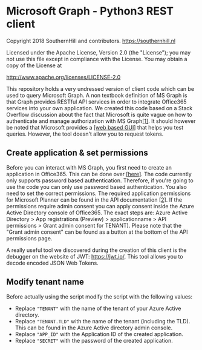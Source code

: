 # Microsoft Graph - Python3 REST client

Copyright 2018 SouthernHill and contributors. https://southernhill.nl

Licensed under the Apache License, Version 2.0 (the "License"); you may not use this file except in compliance with the License. You may obtain a copy of the License at

http://www.apache.org/licenses/LICENSE-2.0

This repository holds a very undressed version of client code which can be used to query Microsoft Graph.
A non textbook definition of MS Graph is that Graph provides RESTful API services in order to integrate Office365 services into your own application.
We created this code based on a Stack Overflow discussion about the fact that Microsoft is quite vague on how to authenticate and manage authorization with MS Graph[[1]](https://stackoverflow.com/questions/46259183/authentication-in-outlook-365-api).
It should however be noted that Microsoft provides a [[web based GUI]](https://developer.microsoft.com/en-us/graph/graph-explorer#) that helps you test queries. However, the tool doesn't allow you to request tokens.

## Create application & set permissions

Before you can interact with MS Graph, you first need to create an application in Office365. This can be done over [[here]](https://apps.dev.microsoft.com/).
The code currently only supports password based authentication. Therefore, if you're going to use the code you can only use password based authentication.
You also need to set the correct permissions. The required application permissions for Microsoft Planner can be found in the API documentation [[2]](https://developer.microsoft.com/en-us/graph/docs/api-reference/beta/api/plannerplan_list_tasks).
If the permissions require admin consent you can apply consent inside the Azure Active Directory console of Office365. The exact steps are: Azure Active Directory > App registrations (Preview) > applicationname > API permissions > Grant admin consent for TENANT).
Please note that the "Grant admin consent" can be found as a button at the bottom of the API permissions page.

A really useful tool we discovered during the creation of this client is the debugger on the website of JWT: https://jwt.io/. This tool allows you to decode encoded JSON Web Tokens.

## Modify tenant name

Before actually using the script modify the script with the following values:

* Replace `"TENANT"` with the name of the tenant of your Azure Active directory.
* Replace `"TENANT.TLD"` with the name of the tenant (including the TLD). This can be found in the Azure Active directory admin console.
* Replace `"APP_ID"` with the Application ID of the created application.
* Replace `"SECRET"` with the password of the created application. 
